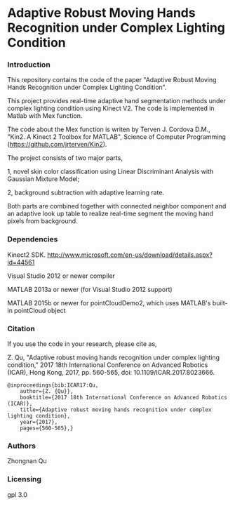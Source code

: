 # Adaptive Robust Moving Hands Recognition under Complex Lighting Condition

### Introduction
This repository contains the code of the paper "Adaptive Robust Moving Hands Recognition under Complex Lighting Condition". 

This project provides real-time adaptive hand segmentation methods under complex lighting condition using Kinect V2. The code is implemented in Matlab with Mex function.

The code about the Mex function is writen by Terven J. Cordova D.M., "Kin2. A Kinect 2 Toolbox for MATLAB", Science of Computer Programming (https://github.com/jrterven/Kin2). 

The project consists of two major parts, 

1, novel skin color classification using Linear Discriminant Analysis with Gaussian Mixture Model; 

2, background subtraction with adaptive learning rate.

Both parts are combined together with connected neighbor component and an adaptive look up table to realize real-time segment the moving hand pixels from background.

### Dependencies
Kinect2 SDK. http://www.microsoft.com/en-us/download/details.aspx?id=44561

Visual Studio 2012 or newer compiler

MATLAB 2013a or newer (for Visual Studio 2012 support)

MATLAB 2015b or newer for pointCloudDemo2, which uses MATLAB's built-in pointCloud object

### Citation
If you use the code in your research, please cite as,

Z. Qu, "Adaptive robust moving hands recognition under complex lighting condition," 2017 18th International Conference on Advanced Robotics (ICAR), Hong Kong, 2017, pp. 560-565, doi: 10.1109/ICAR.2017.8023666.

    @inproceedings{bib:ICAR17:Qu,
        author={Z. {Qu}},
        booktitle={2017 18th International Conference on Advanced Robotics (ICAR)}, 
        title={Adaptive robust moving hands recognition under complex lighting condition}, 
        year={2017},
        pages={560-565},}

### Authors
Zhongnan Qu

### Licensing 
gpl 3.0
